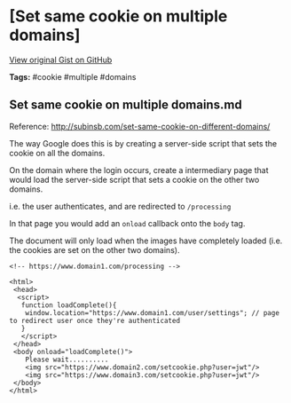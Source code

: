 # [Set same cookie on multiple domains] 

[View original Gist on GitHub](https://gist.github.com/Integralist/a51d5f876f1ee2259915548ad6d1f963)

**Tags:** #cookie #multiple #domains

## Set same cookie on multiple domains.md

Reference: http://subinsb.com/set-same-cookie-on-different-domains/

The way Google does this is by creating a server-side script that sets the cookie on all the domains. 

On the domain where the login occurs, create a intermediary page that would load the server-side script that sets a cookie on the other two domains. 

i.e. the user authenticates, and are redirected to `/processing`

In that page you would add an `onload` callback onto the `body` tag. 

The document will only load when the images have completely loaded (i.e. the cookies are set on the other two domains). 

```
<!-- https://www.domain1.com/processing -->

<html>
 <head>
  <script>
   function loadComplete(){
    window.location="https://www.domain1.com/user/settings"; // page to redirect user once they're authenticated
   }
   </script>
 </head>
 <body onload="loadComplete()">
 	Please wait..........
 	<img src="https://www.domain2.com/setcookie.php?user=jwt"/>
 	<img src="https://www.domain3.com/setcookie.php?user=jwt"/>
 </body>
</html>
```

